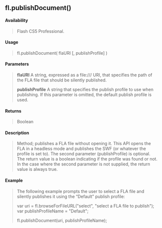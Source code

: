 ## fl.publishDocument()

#### Availability

> Flash CS5 Professional.

#### Usage

> fl.publishDocument( flaURI \[, publishProfile\] )

#### Parameters

> **flaURI** A string, expressed as a file:/// URI, that specifies the path of the FLA file that should be silently published.
>
> **publishProfile** A string that specifies the publish profile to use when publishing. If this parameter is omitted, the default publish profile is used.

#### Returns

> Boolean

#### Description

> Method; publishes a FLA file without opening it. This API opens the FLA in a headless mode and publishes the SWF (or whatever the profile is set to). The second parameter (publishProfile) is optional. The return value is a boolean indicating if the profile was found or not. In the case where the second parameter is not supplied, the return value is always true.

#### Example

> The following example prompts the user to select a FLA file and silently publishes it using the “Default” publish profile:
>
> var uri = fl.browseForFileURL("select", "select a FLA file to publish"); var publishProfileName = "Default";
>
> fl.publishDocument(uri, publishProfileName);
